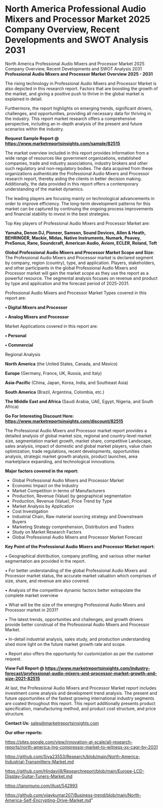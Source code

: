 # North America Professional Audio Mixers and Processor Market 2025 Company Overview, Recent Developments and SWOT Analysis 2031
North America Professional Audio Mixers and Processor Market 2025 Company Overview, Recent Developments and SWOT Analysis 2031
<Strong> Professional Audio Mixers and Processor Market Overview 2025 - 2031</strong>

The rising technology in Professional Audio Mixers and Processor Market is also depicted in this research report. Factors that are boosting the growth of the market, and giving a positive push to thrive in the global market is explained in detail.

Furthermore, the report highlights on emerging trends, significant drivers, challenges, and opportunities, providing all necessary data for thriving in the industry. This report market research offers a comprehensive perspective, including an in-depth analysis of the present and future scenarios within the industry.

<strong>Request Sample Report @ <a href=https://www.marketreportsinsights.com/sample/82515>https://www.marketreportsinsights.com/sample/82515</a></strong>

The market overview included in this report provides information from a wide range of resources like government organizations, established companies, trade and industry associations, industry brokers and other such regulatory and non-regulatory bodies. The data acquired from these organizations authenticate the Professional Audio Mixers and Processor research report, thereby aiding the clients in better decision making. Additionally, the data provided in this report offers a contemporary understanding of the market dynamics.

The leading players are focusing mainly on technological advancements in order to improve efficiency. The long-term development patterns for this market can be captured by continuing the ongoing process improvements and financial stability to invest in the best strategies.

Top Key players of Professional Audio Mixers and Processor Market are:

<strong>Yamaha, Denon DJ, Pioneer, Samson, Sound Devices, Allen & Heath, BEHRINGER, Mackie, Midas, Native Instruments, Numark, Peavey, PreSonus, Rane, Soundcraft, American Audio, Aviom, ECLER, Roland, Toft</strong>

<strong><b>Global Professional Audio Mixers and Processor Market Scope and Size:</b></strong>
The Professional Audio Mixers and Processor market is declared segment by company, region (country), type, and application. Players, stakeholders, and other participants in the global Professional Audio Mixers and Processor market will gain the market scope as they use the report as a powerful resource. The segmental analysis focuses on revenue and product by type and application and the forecast period of 2025-2031.

Professional Audio Mixers and Processor Market Types covered in this report are:

<strong>• Digital Mixers and Processor

• Analog Mixers and Processor</strong>

Market Applications covered in this report are:

<strong>• Personal

• Commercial</strong> 

Regional Analysis

<strong>North America</strong> (the United States, Canada, and Mexico)

<strong>Europe</strong> (Germany, France, UK, Russia, and Italy)

<strong>Asia-Pacific</strong> (China, Japan, Korea, India, and Southeast Asia)

<strong>South America</strong> (Brazil, Argentina, Colombia, etc.)

<strong>The Middle East and Africa</strong> (Saudi Arabia, UAE, Egypt, Nigeria, and South Africa)

<strong>Go For Interesting Discount Here: <a href=https://www.marketreportsinsights.com/discount/82515>https://www.marketreportsinsights.com/discount/82515</a></strong>

The Professional Audio Mixers and Processor market report provides a detailed analysis of global market size, regional and country-level market size, segmentation market growth, market share, competitive Landscape, sales analysis, impact of domestic and global market players, value chain optimization, trade regulations, recent developments, opportunities analysis, strategic market growth analysis, product launches, area marketplace expanding, and technological innovations.

<strong><b>Major factors covered in the report:</b></strong>
<ul>
  <li>Global Professional Audio Mixers and Processor Market </li>
  <li>Economic Impact on the Industry</li>
  <li>Market Competition in terms of Manufacturers</li>
  <li>Production, Revenue (Value) by geographical segmentation</li>
  <li>Production, Revenue (Value), Price Trend by Type</li>
  <li>Market Analysis by Application</li>
  <li>Cost Investigation</li>
  <li>Industrial Chain, Raw material sourcing strategy and Downstream Buyers</li>
  <li>Marketing Strategy comprehension, Distributors and Traders</li>
  <li>Study on Market Research Factors</li>
  <li>Global Professional Audio Mixers and Processor Market Forecast</li>
</ul>

<strong><b>Key Point of the Professional Audio Mixers and Processor Market report:</b></strong>

• Geographical distribution, company profiling, and various other market segmentation are provided in the report.

• For better understanding of the global Professional Audio Mixers and Processor market status, the accurate market valuation which comprises of size, share, and revenue are also covered.

• Analysis of the competitive dynamic factors better extrapolate the complete market overview

• What will be the size of the emerging Professional Audio Mixers and Processor market in 2031?

• The latest trends, opportunities and challenges, and growth drivers provide better construal of the Professional Audio Mixers and Processor Market.

• In-detail industrial analysis, sales study, and production understanding shed more light on the future market growth rate and scope.

• Report also offers the opportunity for customization as per the customer request.

<strong><b>View Full Report @ <a href=https://www.marketreportsinsights.com/industry-forecast/professional-audio-mixers-and-processor-market-growth-and-size-2021-82515>https://www.marketreportsinsights.com/industry-forecast/professional-audio-mixers-and-processor-market-growth-and-size-2021-82515</a></b></strong>


At last, the Professional Audio Mixers and Processor Market report includes investment come analysis and development trend analysis. The present and future opportunities of the fastest growing international industry segments are coated throughout this report. This report additionally presents product specification, manufacturing method, and product cost structure, and price structure.

<strong>Contact Us:</strong>
sales@marketreportsinsights.com

<strong>Our other reports:</strong>

<a href=https://sites.google.com/view/innovation-at-scale/all-research-reports/north-america-lng-compressor-market-to-witness-xx-cagr-by-2031>https://sites.google.com/view/innovation-at-scale/all-research-reports/north-america-lng-compressor-market-to-witness-xx-cagr-by-2031</a>

<a href=https://github.com/Siya23553/Research/blob/main/North-America-Industrial-Transmitters-Market.md>https://github.com/Siya23553/Research/blob/main/North-America-Industrial-Transmitters-Market.md</a>

<a href=https://github.com/Hindavii9/Researchreport/blob/main/Europe-LCD-Display-Guitar-Tuners-Market.md>https://github.com/Hindavii9/Researchreport/blob/main/Europe-LCD-Display-Guitar-Tuners-Market.md</a>

<a href=https://tanomuno.com/illust/542993>https://tanomuno.com/illust/542993</a>

<a href=https://github.com/vijaykumar207/Business-trend/blob/main/North-America-Self-Encrypting-Drive-Market.md>https://github.com/vijaykumar207/Business-trend/blob/main/North-America-Self-Encrypting-Drive-Market.md</a>"
